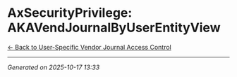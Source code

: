 # AxSecurityPrivilege: AKAVendJournalByUserEntityView

[← Back to User-Specific Vendor Journal Access Control](../README.md)

---

*Generated on 2025-10-17 13:33*
